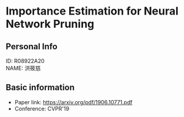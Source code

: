 
# Importance Estimation for Neural Network Pruning  


## Personal Info
ID: R08922A20  
NAME: 洪筱慈 

## Basic information

- Paper link: https://arxiv.org/pdf/1906.10771.pdf
- Conference: CVPR'19




